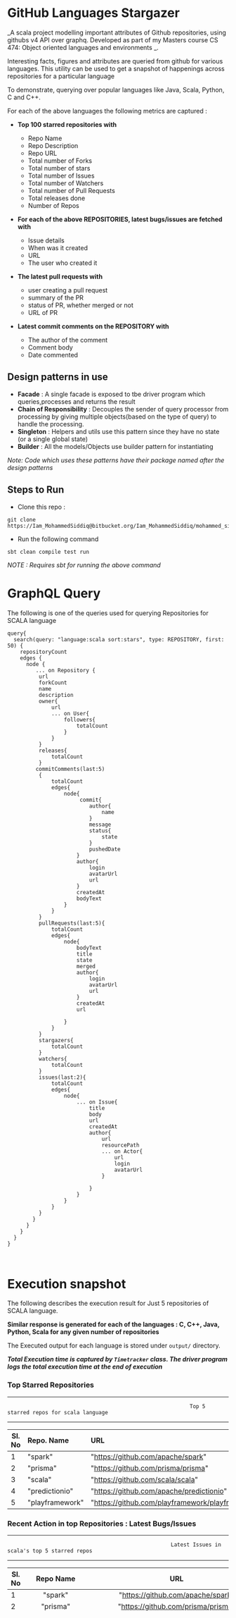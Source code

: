 # GitHub Languages Stargazer
_A scala project modelling important attributes of Github repositories, using githubs v4 API over graphq. Developed as part of my Masters course CS 474: Object oriented languages and environments _.

Interesting facts, figures and attributes are queried from github for various languages. This utility can be used to get a snapshot of happenings across repositories for a particular language
 
To demonstrate, querying over popular languages like Java, Scala, Python, C and C++. 

For each of the above languages the following metrics are captured : 

- **Top 100 starred repositories with**
    - Repo Name
    - Repo Description
    - Repo URL
    - Total number of Forks
    - Total number of stars
    - Total number of Issues
    - Total number of Watchers
    - Total number of Pull Requests
    - Total releases done
    - Number of Repos
    
- **For each of the above REPOSITORIES, latest bugs/issues are fetched with**
    - Issue details 
    - When was it created 
    - URL
    - The user who created it
- **The latest pull requests with**
    - user creating a pull request
    - summary of the PR
    - status of PR, whether merged or not
    - URL of PR
- **Latest commit comments on the REPOSITORY with**
    - The author of the comment
    - Comment body
    - Date commented
    
## Design patterns in use

- **Facade** : A single facade is exposed to tbe driver program which queries,processes and returns the result
- **Chain of Responsibility** : Decouples the sender of query processor from processing by giving multiple objects(based on the type of query) to handle the processing.
- **Singleton** : Helpers and utils use this pattern since they have no state (or a single global state)
- **Builder** : All the models/Objects use builder pattern for instantiating

_Note:_  _Code which uses these patterns have their package named after the design patterns_


## Steps to Run

- Clone this repo : 

```
git clone https://Iam_MohammedSiddiq@bitbucket.org/Iam_MohammedSiddiq/mohammed_siddiq_474_hw1.git
```            
- Run the following command

```
sbt clean compile test run
```


_NOTE : Requires sbt for running the above command_


# GraphQL Query

The following is one of the queries used for querying Repositories for SCALA language

```
query{
  search(query: "language:scala sort:stars", type: REPOSITORY, first: 50) {
    repositoryCount
    edges {
      node {
         ... on Repository {
          url
          forkCount
          name
          description
          owner{
              url
              ... on User{
                  followers{
                      totalCount
                  }
              }
          }
          releases{
              totalCount
          }
         commitComments(last:5)
          {
              totalCount
              edges{
                  node{
                       commit{
                          author{
                              name
                          }
                          message
                          status{
                              state
                          }
                          pushedDate
                      }
                      author{
                          login
                          avatarUrl
                          url
                      }
                      createdAt
                      bodyText
                  }
              }
          }
          pullRequests(last:5){
              totalCount
              edges{
                  node{
                      bodyText
                      title
                      state
                      merged
                      author{
                          login
                          avatarUrl
                          url
                      }
                      createdAt
                      url
                      
                  }
              }
          }
          stargazers{
              totalCount
          }
          watchers{
              totalCount
          }
          issues(last:2){
              totalCount
              edges{
                  node{
                      ... on Issue{
                          title
                          body
                          url
                          createdAt
                          author{
                              url
                              resourcePath
                              ... on Actor{
                                  url
                                  login
                                  avatarUrl
                              }
                              
                          }
                      }
                  }
              }
          }
        }
      }
    }
  } 
}



```



# Execution snapshot

The following describes the execution result for Just 5 repositories of SCALA language.

**Similar response is generated for each of the languages : C, C++, Java, Python, Scala for any given number of repositories**

The Executed output for each language is stored under `output/` directory.


**_Total Execution time is captured by `Timetracker` class. The driver program logs the total execution time at the end of execution_**


### Top Starred Repositories


----------------------------------------------------------------------------------------------------------------------------------------------------------------------------------------------
                                                              Top 5 starred repos for scala language
----------------------------------------------------------------------------------------------------------------------------------------------------------------------------------------------
|Sl. No    |Repo. Name                    |URL                                                         |Forks     |Releases  |Commits   |Pull-Requests       |Watchers  |Stars     |Issues    |
-----------|:-----------------------------|:-----------------------------------------------------------|:--------:|:--------:|:--------:|:------------------:|:--------:|:--------:|---------:|
|1         |"spark"                       |"https://github.com/apache/spark"                           |20139     |0         |1027      |25956               |2123      |23655     |0         |
|2         |"prisma"                      |"https://github.com/prisma/prisma"                          |908       |180       |16        |1593                |93        |15733     |3244      |
|3         |"scala"                       |"https://github.com/scala/scala"                            |2803      |52        |4140      |8381                |819       |12146     |0         |
|4         |"predictionio"                |"https://github.com/apache/predictionio"                    |1982      |1         |16        |413                 |804       |12100     |0         |
|5         |"playframework"               |"https://github.com/playframework/playframework"            |3790      |34        |855       |6411                |749       |11344     |3274      |

### Recent Action in top Repositories : Latest Bugs/Issues

------------------------------------------------------------------------------------------------------------------------------------------------------------------------------------------------------------------
                                                        Latest Issues in scala's top 5 starred repos
------------------------------------------------------------------------------------------------------------------------------------------------------------------------------------------------------------------                          
|Sl. No    |Repo Name                     |URL                                                         |Total Issues                  |Top 5 Issue                                                                |                         
|----------|:----------------------------:|:----------------------------------------------------------:|:----------------------------:|:--------------------------------------------------------------------------
|1         |"spark"                       |"https://github.com/apache/spark"                           |0                             |
|2         |"prisma"                      |"https://github.com/prisma/prisma"                          |3244                          |
|          |                              |                                                            |                              |Issue Title: "Add MongoDB indexes to non-unique fields"
|          |                              |                                                            |                              |Issue Link: "https://github.com/prisma/prisma/issues/4887"
|          |                              |                                                            |                              |Issue Title: "No documentation to pass in postgres ssl certificate"
|          |                              |                                                            |                              |Issue Link: "https://github.com/prisma/prisma/issues/4888"
|          |                              |                                                            |                              |Issue Title: "Prisma keep deleting my data on Prisma cloud when I tried to update my node's data."
|          |                              |                                                            |                              |Issue Link: "https://github.com/prisma/prisma/issues/4889"
|          |                              |                                                            |                              |Issue Title: "CPU crashing with 8 GB RAM and 2 vCPUs."
|          |                              |                                                            |                              |Issue Link: "https://github.com/prisma/prisma/issues/4892"
|          |                              |                                                            |                              |Issue Title: "Prisma relations fail to work with postgres 9.4"
|          |                              |                                                            |                              |Issue Link: "https://github.com/prisma/prisma/issues/4894"
|3         |"scala"                       |"https://github.com/scala/scala"                            |0                             |
|4         |"predictionio"                |"https://github.com/apache/predictionio"                    |0                             |
|5         |"playframework"               |"https://github.com/playframework/playframework"            |3274                          |
|          |                              |                                                            |                              |Issue Title: "How to Run Lagom on Https "
|          |                              |                                                            |                              |Issue Link: "https://github.com/playframework/playframework/issues/9666"
|          |                              |                                                            |                              |Issue Title: "Fix documentation on AssetsBuilder"
|          |                              |                                                            |                              |Issue Link: "https://github.com/playframework/playframework/issues/9667"
|          |                              |                                                            |                              |Issue Title: "When you cannot match a type in routes file, return 404 rather than 400"
|          |                              |                                                            |                              |Issue Link: "https://github.com/playframework/playframework/issues/9668"
|          |                              |                                                            |                              |Issue Title: "Support for Supplemental Akka HTTP Routes"
|          |                              |                                                            |                              |Issue Link: "https://github.com/playframework/playframework/issues/9669"
|          |                              |                                                            |                              |Issue Title: "Add missing Java Body Parsers"
|          |                              |                                                            |                              |Issue Link: "https://github.com/playframework/playframework/issues/9683"



### Recent Action in top Repositories : Latest Pull Requests

------------------------------------------------------------------------------------------------------------------------------------------------------------------------------------------------------------------
                                                Latest Pull Requests in  scala's top 5 starred repos
------------------------------------------------------------------------------------------------------------------------------------------------------------------------------------------------------------------
|Sl. No    |Repo Name                     |URL                                                         |Total PRs                     |Latest 5 Prs                                                                |                        
|----------|:----------------------------:|:----------------------------------------------------------:|:----------------------------:|:----------------------------------------------------------------------------
|1         |"spark"                       |"https://github.com/apache/spark"                           |25957                         |
|          |                              |                                                            |                              |PR Title: "add support 'alter table add columns()'"
|          |                              |                                                            |                              |PR Link: "https://github.com/apache/spark/pull/25974"
|          |                              |                                                            |                              |PR Title: "[SPARK-29288][SQL] Spark SQL ADD JAR support HTTP path. "
|          |                              |                                                            |                              |PR Link: "https://github.com/apache/spark/pull/25975"
|          |                              |                                                            |                              |PR Title: "[SPARK-25468][WEBUI] Current page index keep style with dataTable in the spark UI"
|          |                              |                                                            |                              |PR Link: "https://github.com/apache/spark/pull/25976"
|          |                              |                                                            |                              |PR Title: "[SPARK-29268][SQL]isolationOn value is wrong in case of spark.sql.hive.metastore.jars != builtin"
|          |                              |                                                            |                              |PR Link: "https://github.com/apache/spark/pull/25977"
|          |                              |                                                            |                              |PR Title: "[SPARK-29035][BUILD] Update LICENSE and NOTICE for Hive 2.3"
|          |                              |                                                            |                              |PR Link: "https://github.com/apache/spark/pull/25978"
|2         |"prisma"                      |"https://github.com/prisma/prisma"                          |1593                          |
|          |                              |                                                            |                              |PR Title: "Add missing copy ability to code block"
|          |                              |                                                            |                              |PR Link: "https://github.com/prisma/prisma/pull/4880"
|          |                              |                                                            |                              |PR Title: "Typo: Update Class name for deleting many posts"
|          |                              |                                                            |                              |PR Link: "https://github.com/prisma/prisma/pull/4890"
|          |                              |                                                            |                              |PR Title: "Correct typo in documentation"
|          |                              |                                                            |                              |PR Link: "https://github.com/prisma/prisma/pull/4891"
|          |                              |                                                            |                              |PR Title: "Correct typo"
|          |                              |                                                            |                              |PR Link: "https://github.com/prisma/prisma/pull/4893"
|          |                              |                                                            |                              |PR Title: "Pull command returns error"
|          |                              |                                                            |                              |PR Link: "https://github.com/prisma/prisma/pull/4895"
|3         |"scala"                       |"https://github.com/scala/scala"                            |8381                          |
|          |                              |                                                            |                              |PR Title: "Throw IllegalArgumentException for non-existent files in Source.fromResource"
|          |                              |                                                            |                              |PR Link: "https://github.com/scala/scala/pull/8443"
|          |                              |                                                            |                              |PR Title: "Use travis-wait-enhanced"
|          |                              |                                                            |                              |PR Link: "https://github.com/scala/scala/pull/8444"
|          |                              |                                                            |                              |PR Title: "Don't warn about auto-application for nullary methods overriding nilary"
|          |                              |                                                            |                              |PR Link: "https://github.com/scala/scala/pull/8445"
|          |                              |                                                            |                              |PR Title: "2.13 version of Map.hashCode optimizations"
|          |                              |                                                            |                              |PR Link: "https://github.com/scala/scala/pull/8446"
|          |                              |                                                            |                              |PR Title: "Correctly seed root direntry for ZipArchives"
|          |                              |                                                            |                              |PR Link: "https://github.com/scala/scala/pull/8447"
|4         |"predictionio"                |"https://github.com/apache/predictionio"                    |413                           |
|          |                              |                                                            |                              |PR Title: "[PIO-210] Add support for Scala 2.12; Update dependencies"
|          |                              |                                                            |                              |PR Link: "https://github.com/apache/predictionio/pull/518"
|          |                              |                                                            |                              |PR Title: "Update enginevariants.html.md"
|          |                              |                                                            |                              |PR Link: "https://github.com/apache/predictionio/pull/519"
|          |                              |                                                            |                              |PR Title: "PredictionIo-Learning"
|          |                              |                                                            |                              |PR Link: "https://github.com/apache/predictionio/pull/520"
|          |                              |                                                            |                              |PR Title: "[WIP][PIO-209] Upgrade Spark to 2.4 for pre-built binary distribution"
|          |                              |                                                            |                              |PR Link: "https://github.com/apache/predictionio/pull/521"
|          |                              |                                                            |                              |PR Title: "Fix a bug that prevents events with targetEntityType and targetEntity…"
|          |                              |                                                            |                              |PR Link: "https://github.com/apache/predictionio/pull/522"
|5         |"playframework"               |"https://github.com/playframework/playframework"            |6411                          |
|          |                              |                                                            |                              |PR Title: "Update spring-beans, spring-context, ... to 5.1.10.RELEASE"
|          |                              |                                                            |                              |PR Link: "https://github.com/playframework/playframework/pull/9689"
|          |                              |                                                            |                              |PR Title: "Update akka-actor, ... to 2.6.0-M8"
|          |                              |                                                            |                              |PR Link: "https://github.com/playframework/playframework/pull/9690"
|          |                              |                                                            |                              |PR Title: "Update spring-beans, spring-context, ... to 5.2.0.RELEASE"
|          |                              |                                                            |                              |PR Link: "https://github.com/playframework/playframework/pull/9691"
|          |                              |                                                            |                              |PR Title: "Upgrade spring which fixes a bug in DynamicForm"
|          |                              |                                                            |                              |PR Link: "https://github.com/playframework/playframework/pull/9692"
|          |                              |                                                            |                              |PR Title: "Java's field.indexes() wasn't working for DynamicForm"
|          |                              |                                                            |                              |PR Link: "https://github.com/playframework/playframework/pull/9693"
